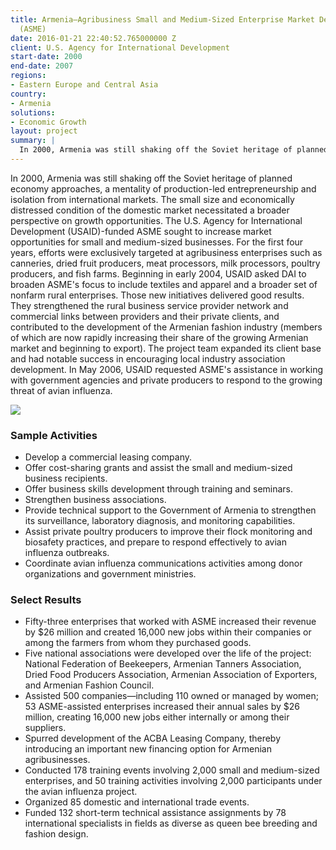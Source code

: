 ```yaml
---
title: Armenia—Agribusiness Small and Medium-Sized Enterprise Market Development Program
  (ASME)
date: 2016-01-21 22:40:52.765000000 Z
client: U.S. Agency for International Development
start-date: 2000
end-date: 2007
regions:
- Eastern Europe and Central Asia
country:
- Armenia
solutions:
- Economic Growth
layout: project
summary: |
  In 2000, Armenia was still shaking off the Soviet heritage of planned economy approaches, a mentality of production-led entrepreneurship and isolation from international markets.
---
```


In 2000, Armenia was still shaking off the Soviet heritage of planned economy approaches, a mentality of production-led entrepreneurship and isolation from international markets. The small size and economically distressed condition of the domestic market necessitated a broader perspective on growth opportunities. The U.S. Agency for International Development (USAID)-funded ASME sought to increase market opportunities for small and medium-sized businesses. For the first four years, efforts were exclusively targeted at agribusiness enterprises such as canneries, dried fruit producers, meat processors, milk processors, poultry producers, and fish farms. Beginning in early 2004, USAID asked DAI to broaden ASME's focus to include textiles and apparel and a broader set of nonfarm rural enterprises. Those new initiatives delivered good results. They strengthened the rural business service provider network and commercial links between providers and their private clients, and contributed to the development of the Armenian fashion industry (members of which are now rapidly increasing their share of the growing Armenian market and beginning to export). The project team expanded its client base and had notable success in encouraging local industry association development. In May 2006, USAID requested ASME's assistance in working with government agencies and private producers to respond to the growing threat of avian influenza.

![][1]

###  Sample Activities

* Develop a commercial leasing company.
* Offer cost-sharing grants and assist the small and medium-sized business recipients.
* Offer business skills development through training and seminars.
* Strengthen business associations.
* Provide technical support to the Government of Armenia to strengthen its surveillance, laboratory diagnosis, and monitoring capabilities.
* Assist private poultry producers to improve their flock monitoring and biosafety practices, and prepare to respond effectively to avian influenza outbreaks.
* Coordinate avian influenza communications activities among donor organizations and government ministries.

###  Select Results

* Fifty-three enterprises that worked with ASME increased their revenue by $26 million and created 16,000 new jobs within their companies or among the farmers from whom they purchased goods.
* Five national associations were developed over the life of the project: National Federation of Beekeepers, Armenian Tanners Association, Dried Food Producers Association, Armenian Association of Exporters, and Armenian Fashion Council.
* Assisted 500 companies—including 110 owned or managed by women; 53 ASME-assisted enterprises increased their annual sales by $26 million, creating 16,000 new jobs either internally or among their suppliers.
* Spurred development of the ACBA Leasing Company, thereby introducing an important new financing option for Armenian agribusinesses.
* Conducted 178 training events involving 2,000 small and medium-sized enterprises, and 50 training activities involving 2,000 participants under the avian influenza project.
* Organized 85 domestic and international trade events.
* Funded 132 short-term technical assistance assignments by 78 international specialists in fields as diverse as queen bee breeding and fashion design.

[1]: /assets/images/projects/ArmeniaTomatoProcessing.jpg
